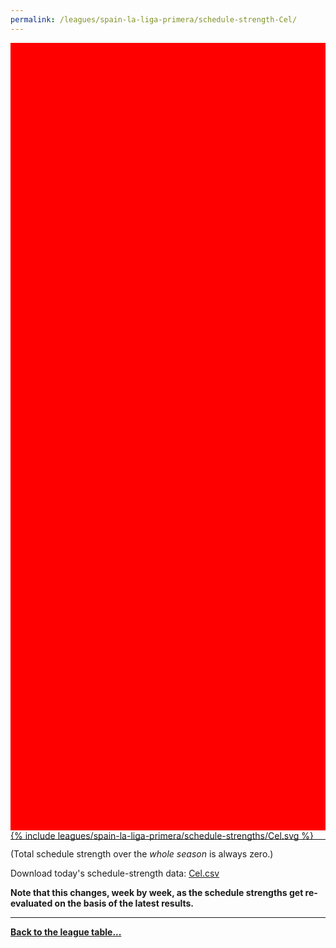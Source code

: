 ```yaml
---
permalink: /leagues/spain-la-liga-primera/schedule-strength-Cel/
---
```


<style>
.svg-wrap {
    background-color:red;
    height:0;
    padding-top:250%; /* 350px/550px */
    position: relative;
}

svg {
    background-color: white;
    height: 100%;
    display:block;
    width: 100%;
    position: absolute;
    top:0;
    left:0;
}
</style>


<div class="svg-wrap">
{% include leagues/spain-la-liga-primera/schedule-strengths/Cel.svg %}
</div>

-----

(Total schedule strength over the *whole season* is always zero.)


Download today's schedule-strength data: [Cel.csv](/assets/leagues/spain-la-liga-primera/2025/schedule-strengths/Cel.csv)

**Note that this changes, week by week, as the schedule strengths get re-evaluated on the
basis of the latest results.**

-----

[**Back to the league table...**](/leagues/spain-la-liga-primera)


